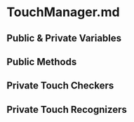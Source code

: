 # TouchManager.md #

## Public & Private Variables ##

## Public Methods ##

## Private Touch Checkers ##

## Private Touch Recognizers ## 
